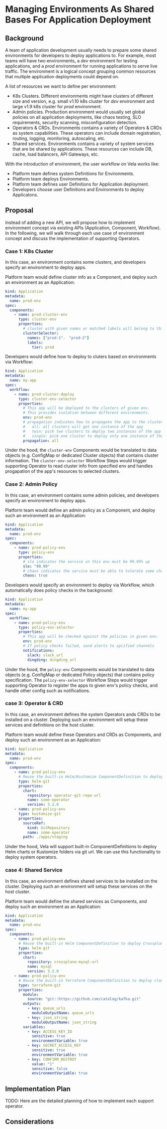 # Managing Environments As Shared Bases For Application Deployment

## Background

A team of application development usually needs to prepare some shared environments for developers to deploy applications to.
For example, most teams will have two environments, a *dev* environment for testing applications,
and a *prod* environment for running applications to serve live traffic.
The environment is a logical concept grouping common resources that multiple application deployments could depend on.

A list of resources we want to define per environment:

- K8s Clusters. Different environments might have clusters of different size and version, e.g. small v1.10 k8s cluster for *dev* environment and large v1.9 k8s cluster for *prod* environment.
- Admin policies. Production environment would usually set global policies on all application deployments,
  like chaos testing, SLO requirements, security scanning, misconfiguration detection.
- Operators & CRDs. Environments contains a variety of Operators & CRDs as system capabilities.
  These operators can include domain registration, routing, logging, monitoring, autoscaling, etc.
- Shared services. Environments contains a variety of system services that are be shared by applications.
  These resources can include DB, cache, load balancers, API Gateways, etc.

With the introduction of environment, the user workflow on Vela works like:

- Platform team defines system Definitions for Environments.
- Platform team deploys Environments.
- Platform team defines user Definitions for Application deployment.
- Developers choose user Definitions and Environments to deploy Applicatons.


## Proposal

Instead of adding a new API, we will propose how to implement environment concept via existing APIs (Application, Component, Workflow).
In the following, we will walk through each use case of environment concept and discuss the implementation of supporting Operators.

### Case 1: K8s Cluster

In this case, an environment contains some clusters, and developers specify an environment to deploy apps.

Platform team would define cluster info as a Component, and deploy such an environment as an Application:

```yaml
kind: Application
metadata:
  name: prod-env
spec:
  components:
    - name: prod-cluster-env
      type: cluster-env
      properties:
        # cluster with given names or matched labels will belong to this env (i.e. prod).
        clusterSelector:
          names: ["prod-1"， "prod-2"]
          labels:
            tier: prod
```

Developers would define how to deploy to cluters based on environments via Workflow:

```yaml
kind: Application
metadata:
  name: my-app
spec:
  workflow:
    - name: prod-cluster-deploy
      type: cluster-env-selector
      properties:
        # This app will be deployed to the clusters of given env.
        # This provides isolation between different environments.
        env: prod-env
        # propagation indicates how to propagate the app to the clusters in this environment.
        #   all: all clusters will get one instance of the app
        #   twin: pick two clusters to deploy two instances of the app
        #   single: pick one cluster to deploy only one instance of the app
        propagation: all
```

Under the hood, the `cluster-env` Components would be translated to data objects (e.g. ConfigMap
or dedicated Cluster objects) that contains cluster information.
The `cluster-env-selector` Workflow Steps would trigger supporting Operator to read cluster info
from specified env and handles progapation of the app's resources to selected clusters.


### Case 2: Admin Policy

In this case, an environment contains some admin policies, and developers specify an environment to deploy apps.

Platform team would define an admin policy as a Component, and deploy such an environment as an Application:

```yaml
kind: Application
metadata:
  name: prod-env
spec:
  components:
    - name: prod-policy-env
      type: policy-env
      properties:
        # slo indicates the service in this env must be 99.99% up
        slo: "99.99"
        # chaos indicates the service must be able to tolerate some chaos testing in this env
        chaos: true
```

Developers would specify an environment to deploy via Workflow, which automatically does policy checks in the background:

```yaml
kind: Application
metadata:
  name: my-app
spec:
  workflow:
    - name: prod-policy-env
      type: policy-env-selector
      properties:
        # This app will be checked against the policies in given env.
        env: prod-env
        # If policy checks failed, send alerts to spcified channels
        notifications:
          slack: slack_url
          dingding: dingding_url
```

Under the hood, the `policy-env` Components would be translated to data objects (e.g. ConfigMap
or dedicated Policy objects) that contains policy specification.
The `policy-env-selector` Workflow Steps would trigger supporting Operator to register the apps
to given env's policy checks, and handle other config such as notifications.


### case 3: Operator & CRD

In this case, an environment defines the system Operators ands CRDs to be installed on a cluster.
Deploying such an environment will setup these services and definitions on the host cluster.

Platform team would define these Operators and CRDs as Components, and deploy such an environment as an Application:

```yaml
kind: Application
metadata:
  name: prod-env
spec:
  components:
    - name: prod-policy-env
      # Reuse the built-in Helm/Kustomize ComponentDefinition to deploy Operators from Git repo.
      type: helm-git
      properties:
        chart:
          repository: operator-git-repo-url
          name: some-operator
          version: 3.2.0
    - name: prod-policy-env
      type: kustomize-git
      properties:
        sourceRef:
          kind: GitRepository
          name: some-operator
        path: ./apps/staging
```

Under the hood, Vela will support built-in ComponentDefinitions to deploy Helm charts or Kustomize folders
via git url. We can use this functionality to deploy system operators.


### case 4: Shared Service

In this case, an environment defines shared services to be installed on the cluster.
Deploying such an environment will setup these services on the host cluster.

Platform team would define the shared services as Components, and deploy such an environment as an Application:

```yaml
kind: Application
metadata:
  name: prod-env
spec:
  components:
    - name: prod-policy-env
      # Reuse the built-in Helm ComponentDefinition to deploy Crossplane resource.
      type: helm-git
      properties:
        chart:
          repository: crossplane-mysql-url
          name: mysql
          version: 3.2.0
    - name: prod-policy-env
      # Reuse the built-in Terraform ComponentDefinition to deploy cloud resource.
      type: terraform-git
      properties:
        module:
          source: "git::https://github.com/catalog/kafka.git"
        outputs:
          - key: queue_urls
            moduleOutputName: queue_urls
          - key: json_string
            moduleOutputName: json_string
        variables:
          - key: ACCESS_KEY_ID
            sensitive: true
            environmentVariable: true
          - key: SECRET_ACCESS_KEY
            sensitive: true
            environmentVariable: true
          - key: CONFIRM_DESTROY
            value: "1"
            sensitive: false
            environmentVariable: true
```


## Implementation Plan

TODO: Here are the detailed planning of how to implement each support operator.


## Considerations
